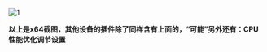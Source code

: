 ![1](https://user-images.githubusercontent.com/73426989/167288666-4fbf3f5a-fe76-4728-9973-895d220430a0.png)           

**以上是x64截图，其他设备的插件除了同样含有上面的，“可能”另外还有：CPU性能优化调节设置**   
